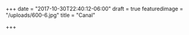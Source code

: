 +++
date = "2017-10-30T22:40:12-06:00"
draft = true
featuredimage = "/uploads/600-6.jpg"
title = "Canal"

+++

